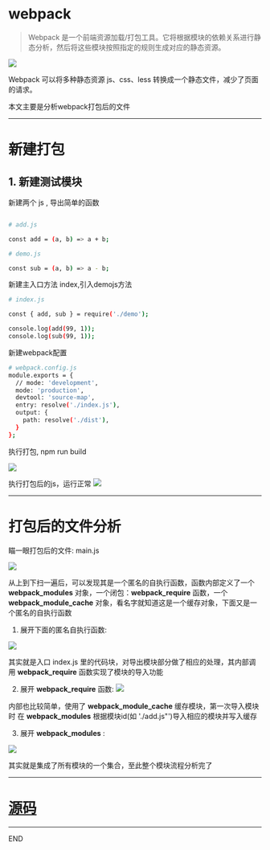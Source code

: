 # webpack

> Webpack 是一个前端资源加载/打包工具。它将根据模块的依赖关系进行静态分析，然后将这些模块按照指定的规则生成对应的静态资源。

![](https://www.runoob.com/wp-content/uploads/2017/01/what-is-webpack.png)

Webpack 可以将多种静态资源 js、css、less 转换成一个静态文件，减少了页面的请求。

本文主要是分析webpack打包后的文件

---

# 新建打包

## 1. 新建测试模块

新建两个 js , 导出简单的函数

``` bash 

# add.js

const add = (a, b) => a + b; 

# demo.js

const sub = (a, b) => a - b; 

``` 
新建主入口方法 index,引入demojs方法

``` bash 
# index.js

const { add, sub } = require('./demo');

console.log(add(99, 1));
console.log(sub(99, 1));
```

新建webpack配置

``` bash 
# webpack.config.js
module.exports = {
  // mode: 'development',
  mode: 'production',
  devtool: 'source-map',
  entry: resolve('./index.js'),
  output: {
    path: resolve('./dist'),
  }
};
```

执行打包, npm run build 

![](https://upload-images.jianshu.io/upload_images/10390288-29109ebbdeaa0eb4.png?imageMogr2/auto-orient/strip%7CimageView2/2/w/1240)

执行打包后的js，运行正常
![](https://upload-images.jianshu.io/upload_images/10390288-1c59c256437b30cd.png?imageMogr2/auto-orient/strip%7CimageView2/2/w/1240)

---

# 打包后的文件分析

瞄一眼打包后的文件: main.js

![](https://upload-images.jianshu.io/upload_images/10390288-bb1d147fef5ce035.png?imageMogr2/auto-orient/strip%7CimageView2/2/w/1240)

从上到下扫一遍后，可以发现其是一个匿名的自执行函数，函数内部定义了一个 __webpack_modules__ 对象，一个闭包：__webpack_require__ 函数，一个 __webpack_module_cache__ 对象，看名字就知道这是一个缓存对象，下面又是一个匿名的自执行函数

1. 展开下面的匿名自执行函数:

![](https://upload-images.jianshu.io/upload_images/10390288-8780d22b14f89ae6.png?imageMogr2/auto-orient/strip%7CimageView2/2/w/1240)

其实就是入口 index.js 里的代码块，对导出模块部分做了相应的处理，其内部调用 __webpack_require__ 函数实现了模块的导入功能

2. 展开 __webpack_require__ 函数:
![](https://upload-images.jianshu.io/upload_images/10390288-d47ba7b205db30dd.png?imageMogr2/auto-orient/strip%7CimageView2/2/w/1240)

内部也比较简单，使用了 __webpack_module_cache__ 缓存模块，第一次导入模块时 在 __webpack_modules__ 根据模块id(如 './add.js"')导入相应的模块并写入缓存


3. 展开 __webpack_modules__ :

![](https://upload-images.jianshu.io/upload_images/10390288-a77a889f738c6123.png?imageMogr2/auto-orient/strip%7CimageView2/2/w/1240)

其实就是集成了所有模块的一个集合，至此整个模块流程分析完了

---
# [源码](https://github.com/zhongzihao1996/my-blog/blob/master/32_webpack%E6%89%93%E5%8C%85%E5%90%8E%E7%9A%84%E6%96%87%E4%BB%B6%E5%88%86%E6%9E%90/dist/main.js)

---
END

